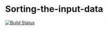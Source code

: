 # Sorting-the-input-data
[![Build Status](https://travis-ci.org/rezy-maks/Sorting-the-input-data.svg?branch=master)](https://travis-ci.org/rezy-maks/Sorting-the-input-data)
